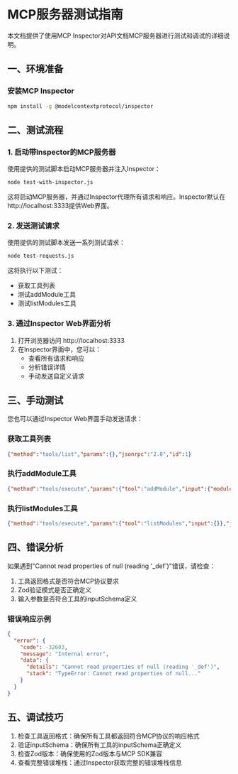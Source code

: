 # MCP服务器测试指南

本文档提供了使用MCP Inspector对API文档MCP服务器进行测试和调试的详细说明。

## 一、环境准备

### 安装MCP Inspector

```bash
npm install -g @modelcontextprotocol/inspector
```

## 二、测试流程

### 1. 启动带Inspector的MCP服务器

使用提供的测试脚本启动MCP服务器并注入Inspector：

```bash
node test-with-inspector.js
```

这将启动MCP服务器，并通过Inspector代理所有请求和响应。Inspector默认在http://localhost:3333提供Web界面。

### 2. 发送测试请求

使用提供的测试脚本发送一系列测试请求：

```bash
node test-requests.js
```

这将执行以下测试：
- 获取工具列表
- 测试addModule工具
- 测试listModules工具

### 3. 通过Inspector Web界面分析

1. 打开浏览器访问 http://localhost:3333
2. 在Inspector界面中，您可以：
   - 查看所有请求和响应
   - 分析错误详情
   - 手动发送自定义请求

## 三、手动测试

您也可以通过Inspector Web界面手动发送请求：

### 获取工具列表

```json
{"method":"tools/list","params":{},"jsonrpc":"2.0","id":1}
```

### 执行addModule工具

```json
{"method":"tools/execute","params":{"tool":"addModule","input":{"moduleName":"testModule","description":"这是一个测试模块"}},"jsonrpc":"2.0","id":2}
```

### 执行listModules工具

```json
{"method":"tools/execute","params":{"tool":"listModules","input":{}},"jsonrpc":"2.0","id":3}
```

## 四、错误分析

如果遇到"Cannot read properties of null (reading '_def')"错误，请检查：

1. 工具返回格式是否符合MCP协议要求
2. Zod验证模式是否正确定义
3. 输入参数是否符合工具的inputSchema定义

### 错误响应示例

```json
{
  "error": {
    "code": -32603,
    "message": "Internal error",
    "data": {
      "details": "Cannot read properties of null (reading '_def')",
      "stack": "TypeError: Cannot read properties of null..."
    }
  }
}
```

## 五、调试技巧

1. 检查工具返回格式：确保所有工具都返回符合MCP协议的响应格式
2. 验证inputSchema：确保所有工具的inputSchema正确定义
3. 检查Zod版本：确保使用的Zod版本与MCP SDK兼容
4. 查看完整错误堆栈：通过Inspector获取完整的错误堆栈信息
